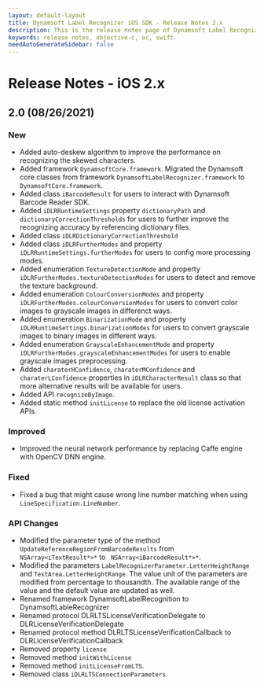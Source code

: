 ```yaml
---
layout: default-layout
title: Dynamsoft Label Recognizer iOS SDK - Release Notes 2.x
description: This is the release notes page of Dynamsoft Label Recognizer for iOS SDK version 2.x.
keywords: release notes, objective-c, oc, swift
needAutoGenerateSidebar: false
---
```


# Release Notes - iOS 2.x

## 2.0 (08/26/2021)

### New
- Added auto-deskew algorithm to improve the performance on recognizing the skewed characters.
- Added framework `DynamsoftCore.framework`. Migrated the Dynamsoft core classes from framework `DynamsoftLabelRecognizer.framework` to ` DynamsoftCore.framework`.
- Added class  `iBarcodeResult` for users to interact with Dynamsoft Barcode Reader SDK.
- Added `iDLRRuntimeSettings` property `dictionaryPath` and `dictionaryCorrectionThresholds` for users to further improve the recognizing accuracy by referencing dictionary files.
- Added class `iDLRDictionaryCorrectionThreshold`
- Added class `iDLRFurtherModes` and property `iDLRRuntimeSettings.furtherModes` for users to config more processing modes.
- Added enumeration `TextureDetectionMode` and property `iDLRFurtherModes.textureDetectionModes` for users to detect and remove the texture background. 
- Added enumeration `ColourConversionModes` and property `iDLRFurtherModes.colourConversionModes` for users to convert color images to grayscale images in differenct ways. 
- Added enumeration `BinarizationMode` and property `iDLRRuntimeSettings.binarizationModes` for users to convert grayscale images to binary images in different ways. 
- Added enumeration `GrayscaleEnhancementMode` and property `iDLRFurtherModes.grayscaleEnhancementModes` for users to enable grayscale images preprocessing.  
- Added `charaterHConfidence`, `charaterMConfidence` and `charaterLConfidence` properties in `iDLRCharacterResult` class so that more alternative results will be available for users.
- Added API `recognizeByImage`.
- Added static method `initLicense` to replace the old license activation APIs.

### Improved
- Improved the neural network performance by replacing Caffe engine with OpenCV DNN engine.

### Fixed
- Fixed a bug that might cause wrong line number matching when using `LineSpecification.LineNumber`.

### API Changes
- Modified the parameter type of the method `UpdateReferenceRegionFromBarcodeResults` from ` NSArray<iTextResult*>*` to ` NSArray<iBarcodeResult*>*`.
- Modified the parameters `LabelRecognizerParameter.LetterHeightRange` and `TextArea.LetterHeightRange`. The value unit of the parameters are modified from percentage to thousandth. The available range of the value and the default value are updated as well.
- Renamed framework DynamsoftLabelRecognition to DynamsoftLableRecognizer
- Renamed protocol DLRLTSLicenseVerificationDelegate to DLRLicenseVerificationDelegate
- Renamed protocol method DLRLTSLicenseVerificationCallback to DLRLicenseVerificationCallback
- Removed property `license`
- Removed method `initWithLicense`
- Removed method `initLicenseFromLTS`.
- Removed class `iDLRLTSConnectionParameters`.

